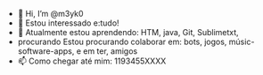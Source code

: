 - 👋 Hi, I’m @m3yk0
- 👀 Estou interessado e:tudo!
- 🌱 Atualmente estou aprendendo: HTM, java, Git, Sublimetxt,
- procurando Estou procurando colaborar em: bots, jogos, músic-software-apps, e em ter, amigos
- 📫 Como chegar até mim: 1193455XXXX

<!---
m3yk0/m3yk0 is a ✨ special ✨ repository because its `README.md` (this file) appears on your GitHub profile.
You can click the Preview link to take a look at your changes.
--->
